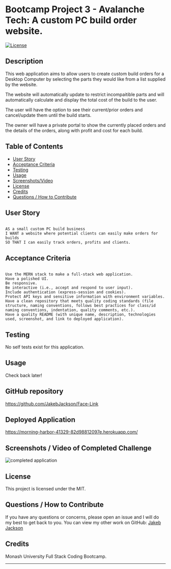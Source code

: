 # Bootcamp Project 3 - Avalanche Tech: A custom PC build order website.
[![License](https://img.shields.io/badge/License-MIT-blue.svg)](https://opensource.org/licenses/MIT)

## Description

This web application aims to allow users to create custom build orders for a Desktop Computer by selecting the parts they would like from a list supplied by the website.

The website will automatically update to restrict incompaitible parts and will automatically calculate and display the total cost of the build to the user.

The user will have the option to see their current/prior orders and cancel/update them until the build starts.

The owner will have a private portal to show the currently placed orders and the details of the orders, along with profit and cost for each build.

## Table of Contents
    
- [User Story](#user-story)
- [Acceptance Criteria](#acceptance-criteria)
- [Testing](#testing)
- [Usage](#usage)
- [Screenshots/Video](<#screenshots--video-of-completed-challenge>)
- [License](#license)
- [Credits](#credits)
- [Questions / How to Contribute](#questions--how-to-contribute)

## User Story

```

AS a small custom PC build business
I WANT a website where potential clients can easily make orders for builds
SO THAT I can easily track orders, profits and clients.

```

## Acceptance Criteria

```

Use the MERN stack to make a full-stack web application.
Have a polished UI.
Be responsive.
Be interactive (i.e., accept and respond to user input).
Include authentication (express-session and cookies).
Protect API keys and sensitive information with environment variables.
Have a clean repository that meets quality coding standards (file structure, naming conventions, follows best practices for class/id naming conventions, indentation, quality comments, etc.).
Have a quality README (with unique name, description, technologies used, screenshot, and link to deployed application).

```

## Testing

No self tests exist for this application.

## Usage
    
Check back later!


## GitHub repository
https://github.com/JakebJackson/Face-Link

## Deployed Application
https://morning-harbor-41329-82d98812097e.herokuapp.com/

## Screenshots / Video of Completed Challenge
![completed application](/images/screenshot.png)

## License
This project is licensed under the MIT.
    
## Questions / How to Contribute
    
If you have any questions or concerns, please open an issue and I will do my best to get back to you. You can view my other work on GitHub: [Jakeb Jackson](https://github.com/JakebJackson)

## Credits

Monash University Full Stack Coding Bootcamp.


---
